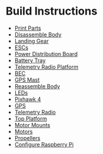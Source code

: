 Build Instructions
==

- [Print Parts](instructions/print_parts.md)
- [Disassemble Body](instructions/disassemble_body.md)
- [Landing Gear](instructions/landing_gear.md)
- [ESCs](instructions/esc.md)
- [Power Distribution Board](instructions/power_dist_board.md)
- [Battery Tray](instructions/battery_tray.md)
- [Telemetry Radio Platform](instructions/telem_tray.md)
- [BEC](instructions/bec.md)
- [GPS Mast](instructions/gps_mast.md)
- [Reassemble Body](instructions/reassemble_body.md)
- [LEDs](instructions/led.md)
- [Pixhawk 4](instructions/px4.md)
- [GPS](instructions/gps.md)
- [Telemetry Radio](instructions/telem.md)
- [Top Platform](instructions/platform.md)
- [Motor Mounts](instructions/motor_mounts.md)
- [Motors](instructions/motors.md)
- [Propellers](instructions/props.md)
- [Configure Raspberry Pi](instructions/configure_pi.md)
